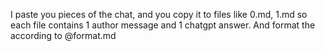I paste you pieces of the chat, and you copy it to files like 0.md, 1.md so each file contains 1 author message and 1 chatgpt answer. And format the according to @format.md 